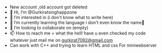 -  New account ,old account got deleted
-  👋 Hi, I’m @Gurkiratsinghappzone
- 👀 I’m interested in (i don't know what to write here)
- 🌱 I’m currently learning the language i don't even know the name🥲
- 💞️ I’m looking to collaborate on (empty)
- 📫 How to reach me = what the hell! have u even checked my code whatever just mail me on gurkirat7092@gmail.com
- Can work with C++ and trying to learn HTML and css For miniwebserver

<!---
Gurkiratsinghappzone/Gurkiratsinghappzone is a ✨ special ✨ repository because its `README.md` (this file) appears on your GitHub profile.
You can click the Preview link to take a look at your changes.
--->
